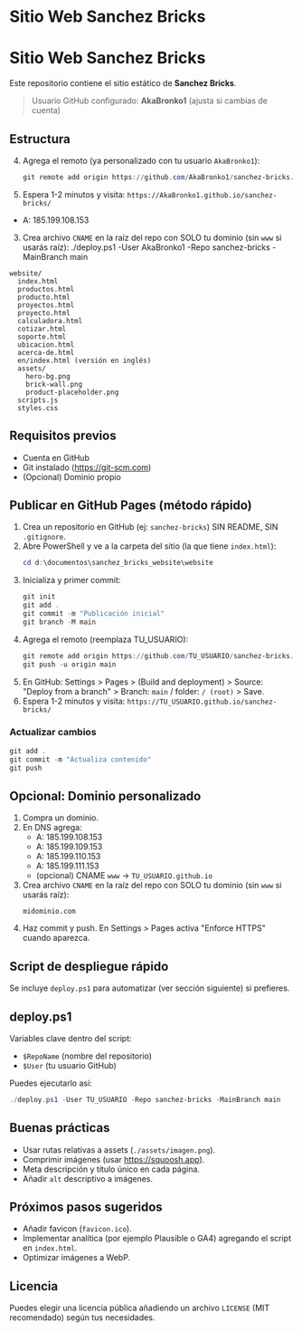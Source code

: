 # Sitio Web Sanchez Bricks
# Sitio Web Sanchez Bricks

Este repositorio contiene el sitio estático de **Sanchez Bricks**.

> Usuario GitHub configurado: **AkaBronko1** (ajusta si cambias de cuenta)

## Estructura
4. Agrega el remoto (ya personalizado con tu usuario `AkaBronko1`):
   ```powershell
   git remote add origin https://github.com/AkaBronko1/sanchez-bricks.git
6. Espera 1-2 minutos y visita: `https://AkaBronko1.github.io/sanchez-bricks/`
- A: 185.199.108.153
  
3. Crea archivo `CNAME` en la raíz del repo con SOLO tu dominio (sin `www` si usarás raíz):
./deploy.ps1 -User AkaBronko1 -Repo sanchez-bricks -MainBranch main
```
website/
  index.html
  productos.html
  producto.html
  proyectos.html
  proyecto.html
  calculadora.html
  cotizar.html
  soporte.html
  ubicacion.html
  acerca-de.html
  en/index.html (versión en inglés)
  assets/
    hero-bg.png
    brick-wall.png
    product-placeholder.png
  scripts.js
  styles.css
```

## Requisitos previos
- Cuenta en GitHub
- Git instalado (https://git-scm.com)
- (Opcional) Dominio propio

## Publicar en GitHub Pages (método rápido)
1. Crea un repositorio en GitHub (ej: `sanchez-bricks`) SIN README, SIN `.gitignore`.
2. Abre PowerShell y ve a la carpeta del sitio (la que tiene `index.html`):
   ```powershell
   cd d:\documentos\sanchez_bricks_website\website
   ```
3. Inicializa y primer commit:
   ```powershell
   git init
   git add .
   git commit -m "Publicación inicial"
   git branch -M main
   ```
4. Agrega el remoto (reemplaza TU_USUARIO):
   ```powershell
   git remote add origin https://github.com/TU_USUARIO/sanchez-bricks.git
   git push -u origin main
   ```
5. En GitHub: Settings > Pages > (Build and deployment) > Source: "Deploy from a branch" > Branch: `main` / folder: `/ (root)` > Save.
6. Espera 1-2 minutos y visita: `https://TU_USUARIO.github.io/sanchez-bricks/`

### Actualizar cambios
```powershell
git add .
git commit -m "Actualiza contenido"
git push
```

## Opcional: Dominio personalizado
1. Compra un dominio.
2. En DNS agrega:
   - A: 185.199.108.153
   - A: 185.199.109.153
   - A: 185.199.110.153
   - A: 185.199.111.153
   - (opcional) CNAME `www` -> `TU_USUARIO.github.io`
3. Crea archivo `CNAME` en la raíz del repo con SOLO tu dominio (sin `www` si usarás raíz):
   ```
   midominio.com
   ```
4. Haz commit y push. En Settings > Pages activa "Enforce HTTPS" cuando aparezca.

## Script de despliegue rápido
Se incluye `deploy.ps1` para automatizar (ver sección siguiente) si prefieres.

## deploy.ps1
Variables clave dentro del script:
- `$RepoName` (nombre del repositorio)
- `$User` (tu usuario GitHub)

Puedes ejecutarlo así:
```powershell
./deploy.ps1 -User TU_USUARIO -Repo sanchez-bricks -MainBranch main
```

## Buenas prácticas
- Usar rutas relativas a assets (`./assets/imagen.png`).
- Comprimir imágenes (usar https://squoosh.app).
- Meta descripción y título único en cada página.
- Añadir `alt` descriptivo a imágenes.

## Próximos pasos sugeridos
- Añadir favicon (`favicon.ico`).
- Implementar analítica (por ejemplo Plausible o GA4) agregando el script en `index.html`.
- Optimizar imágenes a WebP.

## Licencia
Puedes elegir una licencia pública añadiendo un archivo `LICENSE` (MIT recomendado) según tus necesidades.

